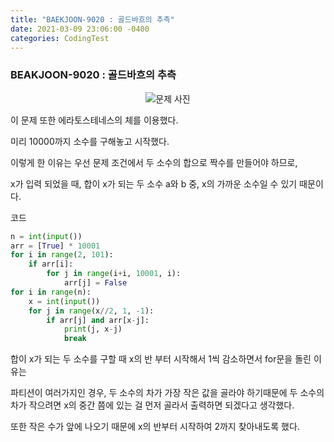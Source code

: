 ```yaml
---
title: "BAEKJOON-9020 : 골드바흐의 추측"
date: 2021-03-09 23:06:00 -0400
categories: CodingTest
---
```


### BEAKJOON-9020 : 골드바흐의 추측
<center><img alt="문제 사진" src="https://res.cloudinary.com/code9b2n/image/upload/v1615298890/baekjoon/baek-9020-%EA%B3%A8%EB%93%9C%EB%B0%94%ED%9D%90%EC%9D%98_%EC%B6%94%EC%B8%A1.png"></center>

이 문제 또한 에라토스테네스의 체를 이용했다.

미리 10000까지 소수를 구해놓고 시작했다.

이렇게 한 이유는 우선 문제 조건에서 두 소수의 합으로 짝수를 만들어야 하므로,

x가 입력 되었을 때, 합이 x가 되는 두 소수 a와 b 중, x의 가까운 소수일 수 있기 때문이다.



코드

```python
n = int(input())
arr = [True] * 10001
for i in range(2, 101):
    if arr[i]:
        for j in range(i+i, 10001, i):
            arr[j] = False
for i in range(n):
    x = int(input())
    for j in range(x//2, 1, -1):
        if arr[j] and arr[x-j]:
            print(j, x-j)
            break
```

합이 x가 되는 두 소수를 구할 때 x의 반 부터 시작해서 1씩 감소하면서  for문을 돌린 이유는

파티션이 여러가지인 경우, 두 소수의 차가 가장 작은 값을 골라야 하기때문에 두 소수의 차가 작으려면 x의 중간 쯤에 있는 걸 먼저 골라서 출력하면 되겠다고 생각했다.

또한 작은 수가 앞에 나오기 때문에 x의 반부터 시작하여 2까지 찾아내도록 했다.